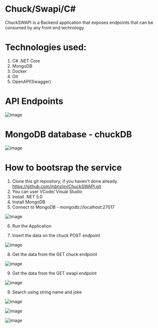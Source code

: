# Chuck/Swapi/C#
ChuckSWAPI is a Backend application that exposes endpoints that can be consumed by any front end technology.

# Technologies used:
1. C# .NET Core
2. MongoDB
3. Docker
4. Git
5. OpenAPI(Swagger)

# API Endpoints
![image](https://drive.google.com/uc?export=view&id=10lyWYGeN06a77yHG11QrLOHLNWK02C_w) 

# MongoDB database - chuckDB
![image](https://drive.google.com/uc?export=view&id=19ULSX3lv6tgccFtdCBo9NJoCpIbWXW8M) 

# How to bootsrap the service
1. Clone this git repository, if you haven't done already.
    https://github.com/mbnzim/ChuckSWAPI.git
2. You can user VCode/ Visual Studio
3. Install .NET 5.0
4. Install MongoDB
5. Connect to MongoDB - mongodb://localhost:27017

![image](https://drive.google.com/uc?export=view&id=1JJpIXC5Bq7SGybMe6FtYfVimGoH1Wkr9) 

6. Run the Application

7. Insert the data on the chuck POST endpoint

![image](https://drive.google.com/uc?export=view&id=1ywUH8Ye3CmJGoEWqi1lqBYpXFUOjebab) 

8. Get the data from the GET chuck endpoint

![image](https://drive.google.com/uc?export=view&id=1KqrwH9hzFo6RZPzQG9lluljqD-IKx7-C) 

9. Get the data from the GET swapi endpoint

![image](https://drive.google.com/uc?export=view&id=1dMJtDNeVglCKTV_zSIGkrgQtrDo563BG) 

9. Search using string name and  joke 

![image](https://drive.google.com/uc?export=view&id=1XilPZUrVVNUG6VAJSwuuIvUog217YxSY) 

![image](https://drive.google.com/uc?export=view&id=RVuusmMNkJMSB35aKkRyduN) 

![image](https://drive.google.com/uc?export=view&id=1gIquG1gCEhVzoKE12lvPDBe-_tURGhyC) 






